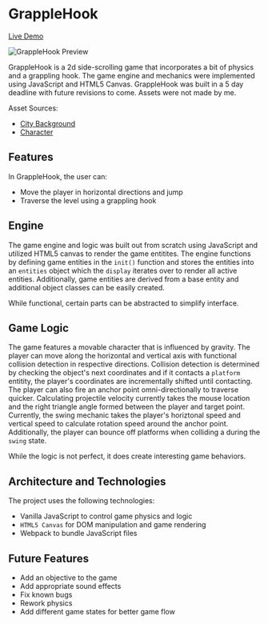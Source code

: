 # GrappleHook
[Live Demo](https://sackofcodetatoes.github.io/grapplehook/)

![GrappleHook Preview](https://github.com/SackofCodetatoes/grapplehook/blob/master/images/preview.gif)

GrappleHook is a 2d side-scrolling game that incorporates a bit of physics and a grappling hook. The game engine and mechanics were implemented using JavaScript and HTML5 Canvas. GrappleHook was built in a 5 day deadline with future revisions to come.
Assets were not made by me.

Asset Sources: 
* [City Background](https://opengameart.org/content/city-background-repetitive-3)
* [Character](https://0x72.itch.io/16x16-industrial-tileset)
 
## Features
In GrappleHook, the user can:  
* Move the player in horizontal directions and jump
* Traverse the level using a grappling hook


## Engine
The game engine and logic was built out from scratch using JavaScript and utilized HTML5 canvas to render the game entitites. The engine functions by defining game entities in the `init()` function and stores the entities into an `entities` object which the `display` iterates over to render all active entities. Additionally, game entities are derived from a base entity and additional object classes can be easily created.


While functional, certain parts can be abstracted to simplify interface.

## Game Logic
The game features a movable character that is influenced by gravity. The player can move along the horizontal and vertical axis with functional collision detection in respective directions. Collision detection is determined by checking the object's next coordinates and if it contacts a `platform` entitity, the player's coordinates are incrementally shifted until contacting. 
The player can also fire an anchor point omni-directionally to traverse quicker. Calculating projectile velocity currently takes the mouse location and the right triangle angle formed between the player and target point. 
Currently, the swing mechanic takes the player's horiztonal speed and vertical speed to calculate rotation speed around the anchor point. Additionally, the player can bounce off platforms when colliding a during the `swing` state.  

While the logic is not perfect, it does create interesting game behaviors.

## Architecture and Technologies
The project uses the following technologies:
* Vanilla JavaScript to control game physics and logic
* `HTML5 Canvas` for DOM manipulation and game rendering
* Webpack to bundle JavaScript files 

## Future Features
* Add an objective to the game
* Add appropriate sound effects
* Fix known bugs
* Rework physics 
* Add different game states for better game flow

